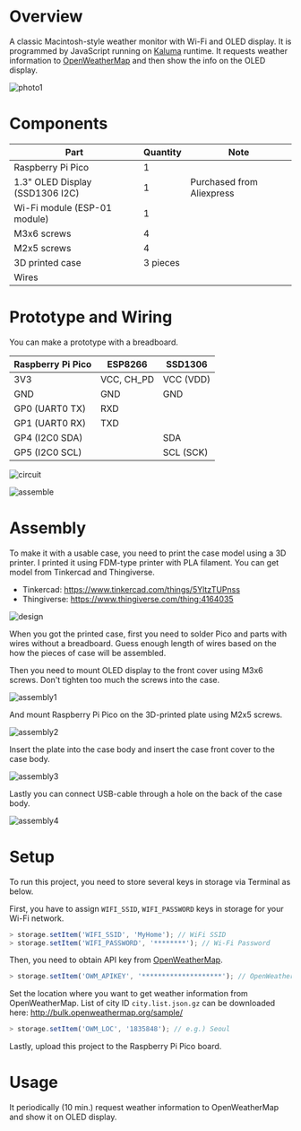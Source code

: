 # Overview

A classic Macintosh-style weather monitor with Wi-Fi and OLED display. It is programmed by JavaScript running on [Kaluma](https://kalumajs.org/) runtime. It requests weather information to [OpenWeatherMap](https://openweathermap.org/) and then show the info on the OLED display.

![photo1](https://github.com/niklauslee/weather-monitor/blob/main/images/photo1.jpg?raw=true)

# Components

| Part                            | Quantity | Note                      |
| ------------------------------- | -------- | ------------------------- |
| Raspberry Pi Pico               | 1        |                           |
| 1.3" OLED Display (SSD1306 I2C) | 1        | Purchased from Aliexpress |
| Wi-Fi module (ESP-01 module)    | 1        |                           |
| M3x6 screws                     | 4        |                           |
| M2x5 screws                     | 4        |                           |
| 3D printed case                 | 3 pieces |                           |
| Wires                           |          |                           |

# Prototype and Wiring

You can make a prototype with a breadboard.

| Raspberry Pi Pico | ESP8266    | SSD1306   |
| ----------------- | ---------- | --------- |
| 3V3               | VCC, CH_PD | VCC (VDD) |
| GND               | GND        | GND       |
| GP0 (UART0 TX)    | RXD        |           |
| GP1 (UART0 RX)    | TXD        |           |
| GP4 (I2C0 SDA)    |            | SDA       |
| GP5 (I2C0 SCL)    |            | SCL (SCK) |

![circuit](https://github.com/niklauslee/weather-monitor/blob/main/images/circuit.jpg?raw=true)

![assemble](https://github.com/niklauslee/weather-monitor/blob/main/images/assemble.jpg?raw=true)

# Assembly

To make it with a usable case, you need to print the case model using a 3D printer. I printed it using FDM-type printer with PLA filament. You can get model from Tinkercad and Thingiverse.

- Tinkercad: https://www.tinkercad.com/things/5YltzTUPnss
- Thingiverse: https://www.thingiverse.com/thing:4164035

![design](https://github.com/niklauslee/weather-monitor/blob/main/images/design.png?raw=true)

When you got the printed case, first you need to solder Pico and parts with wires without a breadboard. Guess enough length of wires based on the how the pieces of case will be assembled.

Then you need to mount OLED display to the front cover using M3x6 screws. Don't tighten too much the screws into the case.

![assembly1](https://github.com/niklauslee/weather-monitor/blob/main/images/assembly1.jpg?raw=true)

And mount Raspberry Pi Pico on the 3D-printed plate using M2x5 screws.

![assembly2](https://github.com/niklauslee/weather-monitor/blob/main/images/assembly2.jpg?raw=true)

Insert the plate into the case body and insert the case front cover to the case body.

![assembly3](https://github.com/niklauslee/weather-monitor/blob/main/images/assembly3.jpg?raw=true)

Lastly you can connect USB-cable through a hole on the back of the case body.

![assembly4](https://github.com/niklauslee/weather-monitor/blob/main/images/assembly4.jpg?raw=true)

# Setup

To run this project, you need to store several keys in storage via Terminal as below.

First, you have to assign `WIFI_SSID`, `WIFI_PASSWORD` keys in storage for your Wi-Fi network.

```js
> storage.setItem('WIFI_SSID', 'MyHome'); // WiFi SSID
> storage.setItem('WIFI_PASSWORD', '********'); // Wi-Fi Password
```

Then, you need to obtain API key from [OpenWeatherMap](https://openweathermap.org/).

```js
> storage.setItem('OWM_APIKEY', '********************'); // OpenWeatherMap API Key
```

Set the location where you want to get weather information from OpenWeatherMap.
List of city ID `city.list.json.gz` can be downloaded here: http://bulk.openweathermap.org/sample/

```js
> storage.setItem('OWM_LOC', '1835848'); // e.g.) Seoul
```

Lastly, upload this project to the Raspberry Pi Pico board.

# Usage

It periodically (10 min.) request weather information to OpenWeatherMap and show it on OLED display.
